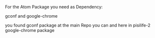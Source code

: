 For the Atom Package you need as Dependency:

gconf and google-chrome

you found gconf package at the main Repo you can  and here in pisilife-2 google-chrome package
